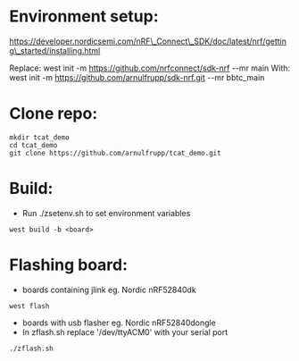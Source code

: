 # Environment setup:

https://developer.nordicsemi.com/nRF\_Connect\_SDK/doc/latest/nrf/getting\_started/installing.html

Replace:
west init -m https://github.com/nrfconnect/sdk-nrf --mr main
With:
west init -m https://github.com/arnulfrupp/sdk-nrf.git --mr bbtc\_main

# Clone repo:

```
mkdir tcat_demo
cd tcat_demo
git clone https://github.com/arnulfrupp/tcat_demo.git
```

# Build:
* Run ./zsetenv.sh to set environment variables

```
west build -b <board>
```

# Flashing board:

* boards containing jlink eg. Nordic nRF52840dk

```
west flash
```

* boards with usb flasher eg. Nordic nRF52840dongle
* In zflash.sh replace '/dev/ttyACM0' with your serial port

```
./zflash.sh
```